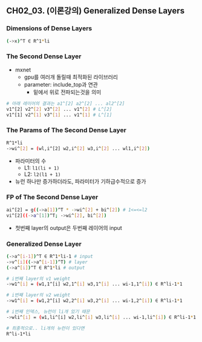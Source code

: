 ## CH02_03. (이론강의) Generalized Dense Layers

### Dimensions of Dense Layers
```bash
(->x)^T ∈ R^1*li
```

### The Second Dense Layer
- mxnet
  - gpu를 여러개 돌릴때 최적화된 라이브러리
  - parameter: include_top과 연관
    - 밑에서 위로 전파되는것을 의미
```bash
# 아래 레이어의 결과는 a1^[2] a2^[2] ... al2^[2]
v1^[2] v2^[2] v3^[2] ... v1^[2] # L^[2]
v1^[1] v2^[1] v3^[1] ... v1^[1] # L^[1]
```

### The Params of The Second Dense Layer
```bash
R^1*li
->wi^[2] = (wl,i^[2] w2,i^[2] w3,i^[2] ... wl1,i^[2])
```
- 파라미터의 수
  - L1: `l1(li + 1)`
  - L2: `l2(l1 + 1)`
- 뉴런 하나만 증가하더라도, 파라미터가 기하급수적으로 증가

### FP of The Second Dense Layer
```bash
ai^[2] = g((->a[1])^T * ->wi^[2] + bi^[2]) # 1<=<=l2
vi^[2]((->a^[1])^T; ->wi^[2], bi^[2])
```
- 첫번째 layer의 output은 두번째 레이어의 input

### Generalized Dense Layer
```bash
(->a^[i-1])^T ∈ R^1*li-1 # input
->v^[i]((->a^[i-1])^T) # layer
(->a^[i])^T ∈ R^1*li # output

# i번째 layer의 v1 weight
->w1^[i] = (w1,1^[i] w2,1^[i] w3,1^[i] ... wi-1,1^[i]) ∈ R^li-1*1 

# i번째 layer의 v2 weight
->w1^[i] = (w1,2^[i] w2,2^[i] w3,2^[i] ... wi-1,2^[i]) ∈ R^li-1*1 

# i번째 인덱스, 뉴런이 li개 있기 때문
->wli^[i] = (w1,li^[i] w2,li^[i] w3,li^[i] ... wi-1,li^[i]) ∈ R^li-1*1 

# 최종적으로.. li개의 뉴런이 있다면
R^li-1*li 
```
